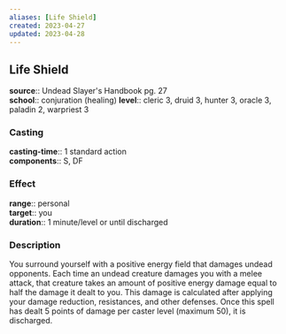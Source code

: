 ```yaml
---
aliases: [Life Shield]
created: 2023-04-27
updated: 2023-04-28
---
```


## Life Shield

**source**:: Undead Slayer's Handbook pg. 27  
**school**:: conjuration (healing)
**level**:: cleric 3, druid 3, hunter 3, oracle 3, paladin 2, warpriest 3

### Casting

**casting-time**:: 1 standard action  
**components**:: S, DF

### Effect

**range**:: personal  
**target**:: you  
**duration**:: 1 minute/level or until discharged

### Description

You surround yourself with a positive energy field that damages undead opponents. Each time an undead creature damages you with a melee attack, that creature takes an amount of positive energy damage equal to half the damage it dealt to you. This damage is calculated after applying your damage reduction, resistances, and other defenses. Once this spell has dealt 5 points of damage per caster level (maximum 50), it is discharged.
